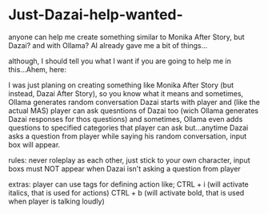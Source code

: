 # Just-Dazai-help-wanted-
anyone can help me create something similar to Monika After Story, but Dazai? and with Ollama? AI already gave me a bit of things...

although, I should tell you what I want if you are going to help me in this...Ahem, here:

I was just planing on creating something like Monika After Story (but instead, Dazai After Story), so you know what it means and sometimes, Ollama generates random conversation Dazai starts with player and (like the actual MAS) player can ask quesntions of Dazai too (wich Ollama generates Dazai responses for thos questions) and sometimes, Ollama even adds questions to specified categories that player can ask but...anytime Dazai asks a question from player while saying his random conversation, input box will appear.

rules: never roleplay as each other, just stick to your own character, input boxs must NOT appear when Dazai isn't asking a question from player

extras: player can use tags for defining action like;
CTRL + i (will activate italics, that is used for actions)
CTRL + b (will activate bold, that is used when player is talking loudly)
